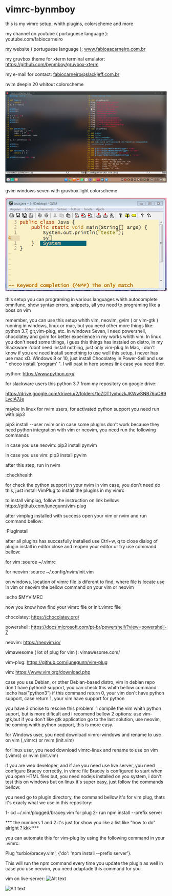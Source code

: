 # vimrc-bynmboy
this is my vimrc setup, whith plugins, colorscheme and more

my channel on youtube ( portuguese language ):
youtube.com/fabiocarneiro

my website ( portuguese language );
www.fabioaacarneiro.com.br

my gruvbox theme for xterm terminal emulator:
https://github.com/bynmboy/gruvbox-xterm

my e-mail for contact:
fabiocarneiro@slackjeff.com.br

nvim deepin 20 whitout colorscheme

![Alt text](https://github.com/bynmboy/vimrc-bynmboy/blob/master/vim.png)


gvim windows seven with gruvbox light colorscheme

![Alt text](https://github.com/bynmboy/vimrc-bynmboy/blob/master/gvim.PNG)


this setup you can programing in various languages whith autocomplete
omnifunc, show syntax errors, snippets, all you need to programing like a boss on vim

remember, you can use this setup whith vim, neovim, gvim ( or vim-gtk )
running in windows, linux or mac, but you need other more things like:
python 3.7, git,vim-plug, etc. In windows Seven, i need powershell,
chocolatey and gvim for better experience in my works whith vim.
In linux you don't need some things, i gues this things has instaled on distro,
in my Slackware i'dont need install nothing, just only vim-plug.In Mac, 
i don't know if you are need install something to use well this setup, 
i never has use mac xD. Windows 8 or 10, just install Chocolatey in Power-Sell and
use " choco install 'program' ". I will past in here somes link case you need ther.

python:
https://www.python.org/

for slackware users this python 3.7 from my repository on google drive:

https://drive.google.com/drive/u/2/folders/1oZDT1yxhozkJKWwSNB76uO89LyciA7Je

maybe in linux for nvim users, for activated python support
you need run with pip3

pip3 install --user nvim
or in case some plugins don't work because they need python integration with
vim or neovim, you need run the following commands

in case you use neovim:
pip3 install pynvim

in case you use vim:
pip3 install pyvim

after this step, run in nvim 

:checkhealth 

for check the python support in your nvim
in vim case, you don't need do this, just
install VimPlug to install the plugins in
my vimrc

to install vimplug, follow the instruction on link bellow:
https://github.com/junegunn/vim-plug

after vimplug installed with success open your vim or nvim
and run command bellow:

:PlugInstall

after all plugins has succesfully installed
use Ctrl+w, q  to close dialog of plugin install in editor
close and reopen your editor or try use command bellow:

for vim
:source ~/.vimrc

for neovim
:source ~/.config/nvim/init.vim

on windows, location of vimrc file is diferent to find,
where file is locate use in vim or neovim the bellow command
on your vim or neovim

:echo $MYVIMRC

now you know how find your vimrc file or init.vimrc file

chocolatey:
https://chocolatey.org/

powershell:
https://docs.microsoft.com/pt-br/powershell/?view=powershell-7

neovim:
https://neovim.io/

vimawesome ( lot of plug for vim ):
vimawesome.com/

vim-plug:
https://github.com/junegunn/vim-plug

vim:
https://www.vim.org/download.php

case you use Debian, or other Debian-based distro, vim in debian repo
don't have python3 support, you can check this whith bellow command
:echo has("python3")
if this command return 0, your vim don't have python support,
case return 1, your vim have support for python

you have 3 choise to resolve this problem:
1 compile the vim whith python suport, but is more dificult
and i recomend bellow 2 options:
use vim-gtk,but if you don't like gtk application go to
the last solution, use neovim, he coming whith python support,
this is more easy.

for Windows user, you need download vimrc-windows and rename 
to use on vim (_vimrc) or nvim (init.vim)

for linux user, you need download vimrc-linux and rename to
use on vim (.vimrc) or nvim (init.vim)

if you are web developer, and if are you need use live server, you need configure Bracey correctly,
in vimrc file Bracey is configured to start when you open HTML files
but, you need nodejs installed on you system, i don't test this on windows
but on linux it's super easy, just follow the commands bellow:

you need go to plugin directory, the command bellow it's for vim plug, thats it's exacly what
we use in this repository:

1- cd ~/.vim/plugged/bracey.vim for plug
2- run npm install --prefix server

*** the numbers 1 and 2 it's just for show you like a list like "how to do" alright ? kkk ***

you can automate this for vim-plug by using the following command in your .vimrc:

Plug 'turbio/bracey.vim', {'do': 'npm install --prefix server'}. 

This will run the npm command every time you update the plugin as well
in case you use neovim, you need adaptade this command for you

vim on live-server:
![Alt text](https://github.com/bynmboy/vimrc-bynmboy/blob/master/vimpic.png)

![Alt text](https://github.com/bynmboy/vimrc-bynmboy/blob/master/vimfile.png)


